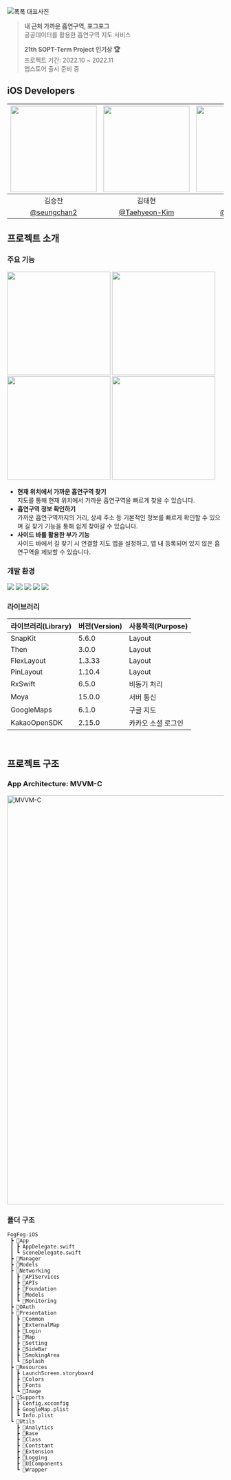 ![폭폭 대표사진](https://github.com/TeamFogFog/FogFog-iOS/assets/63277563/d36deffe-2dd5-415d-bc60-bba1c7da6e50)
> **내 근처 가까운 흡연구역, 포그포그**   
> 공공데이터를 활용한 흡연구역 지도 서비스
>
> **21th SOPT-Term Project 인기상 🏆**    
> 프로젝트 기간: 2022.10 ~ 2022.11    
> 앱스토어 출시 준비 중

## iOS Developers
<img src="https://github.com/TeamFogFog/FogFog-iOS/assets/63277563/e694b13e-92e8-460f-915a-b33e48e93941" width="200"> | <img src="https://github.com/TeamFogFog/FogFog-iOS/assets/63277563/0f5e7272-0642-45b1-9dcd-3f386f5a5bc1" width="200"> | <img src="https://github.com/TeamFogFog/FogFog-iOS/assets/63277563/9ea75f32-3315-4d8a-948f-7ae57fb563c1" width="200"> |
 :---------:|:----------:|:---------:|
 김승찬 | 김태현 | 최은주
 [@seungchan2](https://github.com/seungchan2) | [@Taehyeon-Kim](https://github.com/Taehyeon-Kim) | [@jane1choi](https://github.com/jane1choi) | 

## 프로젝트 소개
### 주요 기능
<img src="https://github.com/TeamFogFog/FogFog-iOS/assets/63277563/eb1f8d52-8d36-4d3c-8269-f3bded5e3b9e.jpg" width="240"> <img src="https://github.com/TeamFogFog/FogFog-iOS/assets/63277563/64c7e954-ea20-43cc-9ce9-76971caff968.jpg" width="240"> <img src="https://github.com/TeamFogFog/FogFog-iOS/assets/63277563/cbd19d84-c1b2-4afc-a4c5-c83d070579a4.jpg" width="240"> <img src="https://github.com/TeamFogFog/FogFog-iOS/assets/63277563/c2416b69-ebee-4b49-a513-dd35ce8b2cf6.jpg" width="240">

- **현재 위치에서 가까운 흡연구역 찾기**   
  지도를 통해 현재 위치에서 가까운 흡연구역을 빠르게 찾을 수 있습니다.
- **흡연구역 정보 확인하기**   
  가까운 흡연구역까지의 거리, 상세 주소 등 기본적인 정보를 빠르게 확인할 수 있으며 길 찾기 기능을 통해 쉽게 찾아갈 수 있습니다.
- **사이드 바를 활용한 부가 기능**    
  사이드 바에서 길 찾기 시 연결할 지도 앱을 설정하고, 앱 내 등록되어 있지 않은 흡연구역을 제보할 수 있습니다.

### 개발 환경
<p align="left">
<img src ="https://img.shields.io/badge/Swift-5.7-ff69b4">
<img src ="https://img.shields.io/badge/Xcode-14.0-blue">
<img src ="https://img.shields.io/badge/iOS-15.5-orange">
<img src ="https://img.shields.io/badge/SPM-0.6.0-green">
<img src ="https://img.shields.io/badge/CocoaPods-1.11.3-yellow">
<br>

### 라이브러리
| 라이브러리(Library) | 버전(Version) | 사용목적(Purpose) |
|:---|:----------|:---|
| SnapKit| 5.6.0 | Layout |
| Then | 3.0.0 | Layout |
| FlexLayout| 1.3.33 | Layout |
| PinLayout| 1.10.4 | Layout |
| RxSwift | 6.5.0 | 비동기 처리 |
| Moya| 15.0.0 | 서버 통신 |
| GoogleMaps| 6.1.0 | 구글 지도 |
| KakaoOpenSDK| 2.15.0 | 카카오 소셜 로그인 |
<br>

## 프로젝트 구조
### App Architecture: MVVM-C
<img width="950" alt="MVVM-C" src="https://github.com/TeamFogFog/FogFog-iOS/assets/63277563/4b6c561b-5ba1-4029-be48-eebddc3ae4b1">

### 폴더 구조
```
FogFog-iOS
 ┣ 📂App
 ┃ ┣ AppDelegate.swift
 ┃ ┗ SceneDelegate.swift
 ┣ 📂Manager
 ┣ 📂Models
 ┣ 📂Networking
 ┃ ┣ 📂APIServices
 ┃ ┣ 📂APIs
 ┃ ┣ 📂Foundation
 ┃ ┣ 📂Models
 ┃ ┗ 📂Monitoring
 ┣ 📂OAuth
 ┣ 📂Presentation
 ┃ ┣ 📂Common
 ┃ ┣ 📂ExternalMap
 ┃ ┣ 📂Login
 ┃ ┣ 📂Map
 ┃ ┣ 📂Setting
 ┃ ┣ 📂SideBar
 ┃ ┣ 📂SmokingArea
 ┃ ┗ 📂Splash
 ┣ 📂Resources
 ┃ ┣ LaunchScreen.storyboard
 ┃ ┣ 📂Colors
 ┃ ┣ 📂Fonts
 ┃ ┗ 📂Image
 ┣ 📂Supports
 ┃ ┣ Config.xcconfig
 ┃ ┣ GoogleMap.plist
 ┃ ┗ Info.plist
 ┗ 📂Utils
   ┣ 📂Analytics
   ┣ 📂Base
   ┣ 📂Class
   ┣ 📂Contstant
   ┣ 📂Extension
   ┣ 📂Logging
   ┣ 📂UIComponents
   ┗ 📂Wrapper
```
